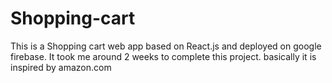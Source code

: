 # Shopping-cart
This is a Shopping cart web app based on React.js and deployed on google firebase. It took me around 2 weeks to complete this project. basically it is inspired by amazon.com
